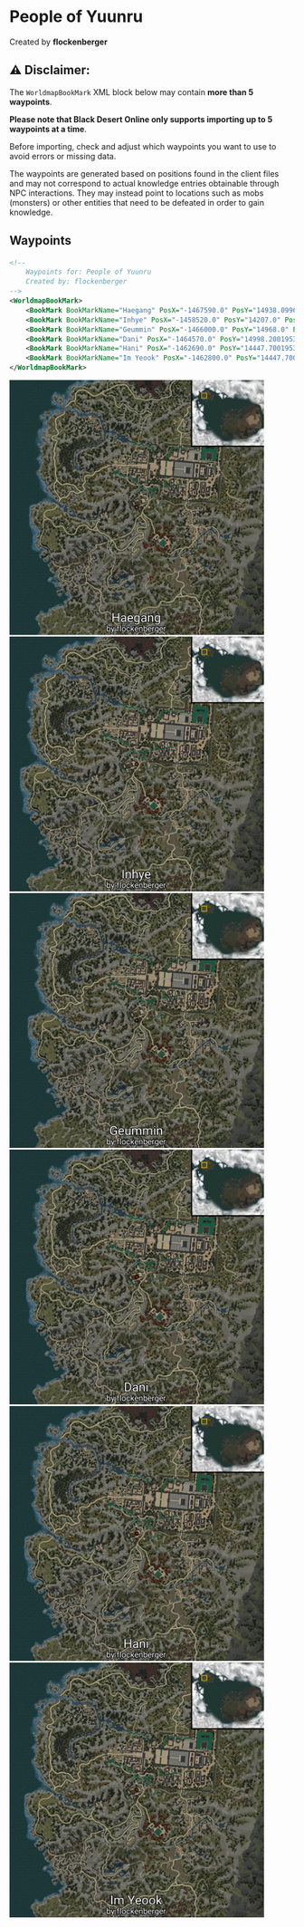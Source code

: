 # People of Yuunru
Created by **flockenberger**

## ⚠️ Disclaimer:
The `WorldmapBookMark` XML block below may contain **more than 5 waypoints**.

**Please note that Black Desert Online only supports importing up to 5 waypoints at a time**.

Before importing, check and adjust which waypoints you want to use to avoid errors or missing data.

The waypoints are generated based on positions found in the client files and may not correspond to actual knowledge entries obtainable through NPC interactions.
They may instead point to locations such as mobs (monsters) or other entities that need to be defeated in order to gain knowledge.

## Waypoints
```xml
<!--
    Waypoints for: People of Yuunru
    Created by: flockenberger
-->
<WorldmapBookMark>
    <BookMark BookMarkName="Haegang" PosX="-1467590.0" PosY="14938.099609375" PosZ="1296960.0" />
    <BookMark BookMarkName="Inhye" PosX="-1458520.0" PosY="14207.0" PosZ="1302890.0" />
    <BookMark BookMarkName="Geummin" PosX="-1466000.0" PosY="14968.0" PosZ="1295300.0" />
    <BookMark BookMarkName="Dani" PosX="-1464570.0" PosY="14998.2001953125" PosZ="1301180.0" />
    <BookMark BookMarkName="Hani" PosX="-1462690.0" PosY="14447.7001953125" PosZ="1302550.0" />
    <BookMark BookMarkName="Im Yeook" PosX="-1462800.0" PosY="14447.7001953125" PosZ="1302960.0" />
</WorldmapBookMark>
```

<img src="./People of Yuunru_Haegang_Preview.webp" width="450"/> <img src="./People of Yuunru_Inhye_Preview.webp" width="450"/> <img src="./People of Yuunru_Geummin_Preview.webp" width="450"/> <img src="./People of Yuunru_Dani_Preview.webp" width="450"/> <img src="./People of Yuunru_Hani_Preview.webp" width="450"/> <img src="./People of Yuunru_Im Yeook_Preview.webp" width="450"/> 
